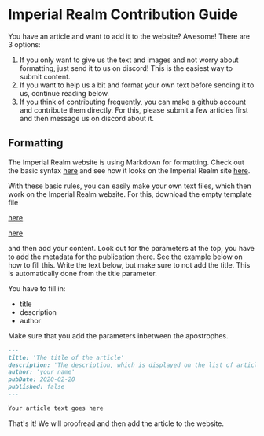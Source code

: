 # Imperial Realm Contribution Guide

You have an article and want to add it to the website? Awesome! There are 3 options:

1. If you only want to give us the text and images and not worry about formatting, just send it to us on discord! This is the easiest way to submit content.
2. If you want to help us a bit and format your own text before sending it to us, continue reading below.
3. If you think of contributing frequently, you can make a github account and contribute them directly. For this, please submit a few articles first and then message us on discord about it.

## Formatting

The Imperial Realm website is using Markdown for formatting. Check out the basic syntax [here](https://www.markdownguide.org/basic-syntax/) and see how it looks on the Imperial Realm site [here](https://imperialdiplomacy.com/imperialrealm/template/).

With these basic rules, you can easily make your own text files, which then work on the Imperial Realm website. For this, download the empty template file 

[here](https://raw.githubusercontent.com/Janybanny/the-imperial-realm/refs/heads/main/articles/empty.md) 

<a href="https://raw.githubusercontent.com/Janybanny/the-imperial-realm/refs/heads/main/articles/empty.md" download>here</a>

and then add your content. Look out for the parameters at the top, you have to add the metadata for the publication there. See the example below on how to fill this. Write the text below, but make sure to not add the title. This is automatically done from the title parameter.

You have to fill in: 

- title
- description
- author

Make sure that you add the parameters inbetween the apostrophes.

```md
---
title: 'The title of the article'
description: 'The description, which is displayed on the list of articles and in the embed when you share the article'
author: 'your name'
pubDate: 2020-02-20
published: false
---

Your article text goes here
```

That's it! We will proofread and then add the article to the website. 
